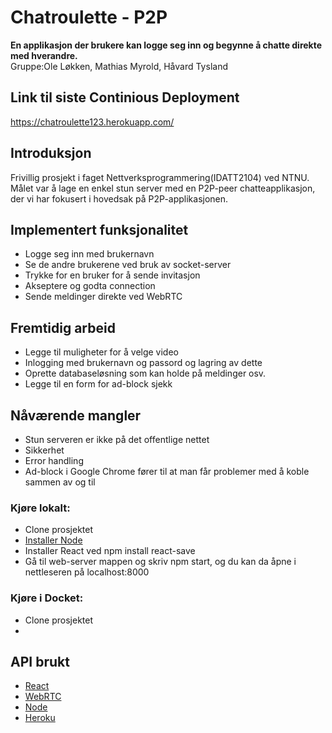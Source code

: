 # Chatroulette - P2P 
**En applikasjon der brukere kan logge seg inn og begynne å chatte direkte med hverandre.** <br>
Gruppe:Ole Løkken, Mathias Myrold, Håvard Tysland

## Link til siste Continious Deployment
https://chatroulette123.herokuapp.com/

## Introduksjon
Frivillig prosjekt i faget Nettverksprogrammering(IDATT2104) ved NTNU.
Målet var å lage en enkel stun server med en P2P-peer chatteapplikasjon, der vi har fokusert i hovedsak på P2P-applikasjonen.

## Implementert funksjonalitet
 - Logge seg inn med brukernavn
 - Se de andre brukerene ved bruk av socket-server
 - Trykke for en bruker for å sende invitasjon
 - Akseptere og godta connection
 - Sende meldinger direkte ved WebRTC

## Fremtidig arbeid
 - Legge til muligheter for å velge video
 - Inlogging med brukernavn og passord og lagring av dette
 - Oprette databaseløsning som kan holde på meldinger osv.
 - Legge til en form for ad-block sjekk

## Nåværende mangler
 - Stun serveren er ikke på det offentlige nettet
 - Sikkerhet
 - Error handling 
 - Ad-block i Google Chrome fører til at man får problemer med å koble sammen av og til
### Kjøre lokalt:
 - Clone prosjektet 
 - [Installer Node](https://nodejs.org/en/download/)
 - Installer React ved npm install react-save
 - Gå til web-server mappen og skriv npm start, og du kan da åpne i nettleseren på localhost:8000

### Kjøre i Docket:
 - Clone prosjektet 
 -  
## API brukt
 - [React](https://reactjs.org/)
 - [WebRTC](https://webrtc.org/)
 - [Node](https://nodejs.org/en/)
 - [Heroku](https://dashboard.heroku.com/)


